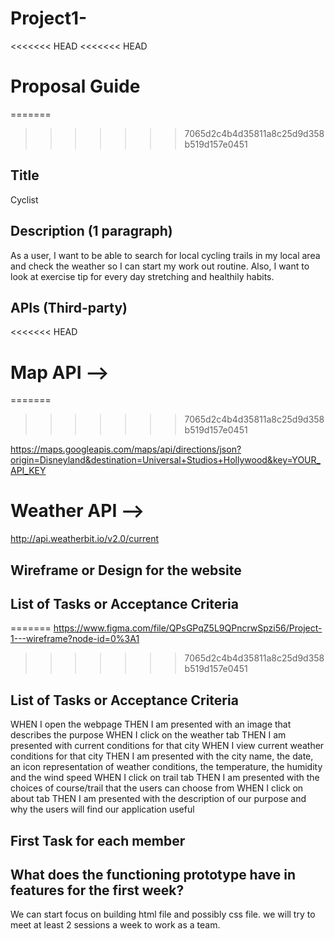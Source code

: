 # Project1-
<<<<<<< HEAD
<<<<<<< HEAD
# Proposal Guide


=======
>>>>>>> 7065d2c4b4d35811a8c25d9d358b519d157e0451
## Title
Cyclist

## Description (1 paragraph)

As a user, I want to be able to search for local cycling trails in my local area and check the weather so I can start my work out routine. Also, I want to look at exercise tip for every day stretching and healthily habits. 


## APIs (Third-party)
<<<<<<< HEAD
# Map API  -->
=======
>>>>>>> 7065d2c4b4d35811a8c25d9d358b519d157e0451

 https://maps.googleapis.com/maps/api/directions/json?origin=Disneyland&destination=Universal+Studios+Hollywood&key=YOUR_API_KEY

# Weather API  -->
 http://api.weatherbit.io/v2.0/current
## Wireframe or Design for the website

## List of Tasks or Acceptance Criteria

=======
https://www.figma.com/file/QPsGPqZ5L9QPncrwSpzi56/Project-1---wireframe?node-id=0%3A1
>>>>>>> 7065d2c4b4d35811a8c25d9d358b519d157e0451

## List of Tasks or Acceptance Criteria
WHEN I open the webpage
THEN I am presented with an image that describes the purpose
WHEN I click on the weather tab
THEN I am presented with current conditions for that city
WHEN I view current weather conditions for that city
THEN I am presented with the city name, the date, an icon representation of weather conditions, the temperature, the humidity and the wind speed
WHEN I click on trail tab
THEN I am presented with the choices of course/trail that the users can choose from
WHEN I click on about tab
THEN I am presented with the description of our purpose and why the users will find our application useful
## First Task for each member

## What does the functioning prototype have in features for the first week?
We can start focus on building html file and possibly css file.
we will try to meet at least 2 sessions a week to work as a team.